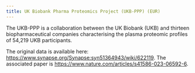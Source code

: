 ```yaml
---
title: UK Biobank Pharma Proteomics Project (UKB-PPP) (EUR)
---
```


The UKB-PPP is a collaboration between the UK Biobank (UKB) and thirteen biopharmaceutical companies characterising the plasma proteomic profiles of 54,219 UKB participants.

The original data is available here: https://www.synapse.org/Synapse:syn51364943/wiki/622119.
The associated paper is https://www.nature.com/articles/s41586-023-06592-6.
